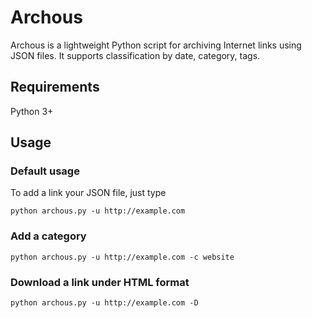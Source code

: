 # Archous
Archous is a lightweight Python script for archiving Internet links using JSON files. It supports classification by date, category, tags.

## Requirements
Python 3+

## Usage
### Default usage
To add a link your JSON file, just type
```
python archous.py -u http://example.com
```
### Add a category
```
python archous.py -u http://example.com -c website
```

### Download a link under HTML format
```
python archous.py -u http://example.com -D
```